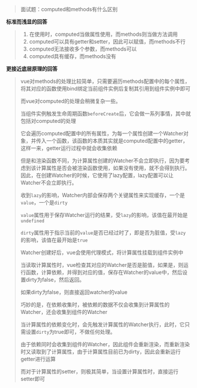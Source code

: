 > 面试题：computed和methods有什么区别

**标准而浅显的回答**

> 1. 在使用时，computed当做属性使用，而methods则当做方法调用
> 2. computed可以具有getter和setter，因此可以赋值，而methods不行
> 3. computed无法接收多个参数，而methods可以
> 4. computed具有缓存，而methods没有

**更接近底层原理的回答**

> vue对methods的处理比较简单，只需要遍历methods配置中的每个属性，将其对应的函数使用bind绑定当前组件实例后复制其引用到组件实例中即可
>
> 而vue对computed的处理会稍微复杂一些。
>
> 当组件实例触发生命周期函数`beforeCreate`后，它会做一系列事情，其中就包括对computed的处理
>
> 它会遍历computed配置中的所有属性，为每一个属性创建一个Watcher对象，并传入一个函数，该函数的本质其实就是computed配置中的getter，这样一来，getter运行过程中就会收集依赖
>
> 但是和渲染函数不同，为计算属性创建的Watcher不会立即执行，因为要考虑到该计算属性是否会被渲染函数使用，如果没有使用，就不会得到执行。因此，在创建Watcher的时候，它使用了lazy配置，lazy配置可以让Watcher不会立即执行。
>
> 收到`lazy`的影响，Watcher内部会保存两个关键属性来实现缓存，一个是`value`，一个是`dirty`
>
> `value`属性用于保存Watcher运行的结果，受`lazy`的影响，该值在最开始是`undefined`
>
> `dirty`属性用于指示当前的`value`是否已经过时了，即是否为脏值，受`lazy`的影响，该值在最开始是`true`
>
> Watcher创建好后，vue会使用代理模式，将计算属性挂载到组件实例中
>
> 当读取计算属性时，vue检查其对应的Watcher是否是脏值，如果是，则运行函数，计算依赖，并得到对应的值，保存在Watcher的value中，然后设置dirty为false，然后返回。
>
> 如果dirty为false，则直接返回watcher的value
>
> 巧妙的是，在依赖收集时，被依赖的数据不仅会收集到计算属性的Watcher，还会收集到组件的Watcher
>
> 当计算属性的依赖变化时，会先触发计算属性的Watcher执行，此时，它只需设置`dirty`为true即可，不做任何处理。
>
> 由于依赖同时会收集到组件的Watcher，因此组件会重新渲染，而重新渲染时又读取到了计算属性，由于计算属性目前已为dirty，因此会重新运行getter进行运算
>
> 而对于计算属性的setter，则极其简单，当设置计算属性时，直接运行setter即可
